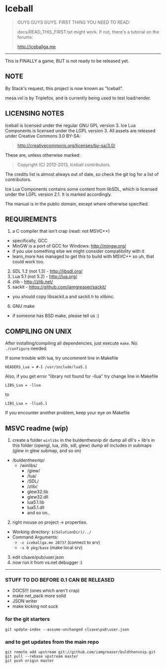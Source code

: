 Iceball
======

  
> GUYS GUYS GUYS. 
> FIRST THING YOU NEED TO READ:
>  
> docs/READ_THIS_FIRST.txt might work.
> If not, there's a tutorial on the forums:
>   
> http://iceballga.me

------------------------------------------------------------------------------

This is FINALLY a game, BUT is not ready to be released yet.

NOTE
----
By Stack's request, this project is now known as "Iceball".

mesa.vxl is by Triplefox, and is currently being used to test load/render.

LICENSING NOTES
---------------
Iceball is licensed under the regular GNU GPL version 3.
Ice Lua Components is licensed under the LGPL version 3.
All assets are released under Creative Commons 3.0 BY-SA:
> http://creativecommons.org/licenses/by-sa/3.0/

These are, unless otherwise marked:
> Copyright (C) 2012-2013, Iceball contributors.

The credits list is almost always out of date, so check the git log for a list of contributors.

Ice Lua Components contains some content from libSDL,  which is licensed under the LGPL version 2.1.
It is marked accordingly.

The manual is in the public domain, except where otherwise specified.

REQUIREMENTS
------------

1. a C compiler that isn't crap (read: not MSVC++)
  * specifically, GCC
  * MinGW is a port of GCC for Windows: http://mingw.org/
  * if you use something else we might consider compatibility with it
  * learn_more has managed to get this to build with MSVC++ so uh, that could work too.
2. SDL 1.2 (not 1.3) - http://libsdl.org/
3. Lua 5.1 (not 5.2) - http://lua.org/
4. zlib - http://zlib.net/
5. sackit - https://github.com/iamgreaser/sackit/
  * you should copy libsackit.a and sackit.h to xlibinc.
6. GNU make
  * if someone has BSD make, please tell us :)

COMPILING ON UNIX
----------------
After installing/compiling all dependencies, just execute `make`. 
No `./configure` needed.

If some trouble with lua, try uncomment line in Makefile

    HEADERS_Lua = #-I /usr/include/lua5.1
    
Also, if you get error "library not found for -llua" try change line in Makefile

    LIBS_Lua = -llua

to

    LIBS_Lua = -llua5.1

If you encounter another problem, keep your eye on Makefile

MSVC readme (wip)
-----------------
1. create a folder `winlibs` in the buldenthesnip dir
  dump all dll's + lib's in this folder (opengl, lua, zlib, sdl, glew)
  dump all includes in submaps (glew in glew submap, and so on)
  * /buldenthesnip/
     * /winlibs/
         * /glew/
         * /lua/
         * /SDL/
         * /zlib/
         * glew32.lib
         * glew32.dll
         * lua5.1.lib
         * lua5.1.dll
         * and so on..

2. right mouse on project -> properties.
 *  Working directory: `$(SolutionDir)/../`
 *  Command Arguments:
     * `-c iceballga.me 20737`  (connect to srv)
     * `-s 0 pkg/base` (make local srv)
3. edit clsave/pub/user.json
4. now run it from vs.net debugger :)


------------------------------------------------------------------------------
### STUFF TO DO BEFORE 0.1 CAN BE RELEASED
* DOCS!!! (ones which aren't crap)
* make net_pack more solid
* JSON writer
* make kicking not suck

### for the git starters
    git update-index --assume-unchanged clsave\pub\user.json

### and to get updates from the main repo
    git remote add upstream git://github.com/iamgreaser/buldthensnip.git
    git pull --rebase upstream master
    git push origin master

